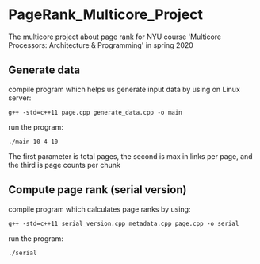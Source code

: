 # PageRank_Multicore_Project
The multicore project about page rank for NYU course 'Multicore Processors: Architecture &amp; Programming' in spring 2020
## Generate data

compile program which helps us generate input data by using on Linux server:
```
g++ -std=c++11 page.cpp generate_data.cpp -o main
```

run the program:
 ```
 ./main 10 4 10 
 ```
 
 The first parameter is total pages, the second is max in links per page, and the third is page counts per chunk
 
 ## Compute page rank (serial version)
 
 compile program which calculates page ranks by using:
 ```
 g++ -std=c++11 serial_version.cpp metadata.cpp page.cpp -o serial
 ```
 
 run the program:
 ```
 ./serial
 ```
